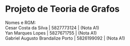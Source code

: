 # Projeto de Teoria de Grafos
Nomes e RGM: <br />
Cesar Costa da Silva | 5827773124 | (Nota A1) <br />
Yan Marques Lopes | 5827671755 | (Nota A1) <br />
Gabriel Augusto Brandalize Porto | 5826199092 | (Nota A1) <br />
